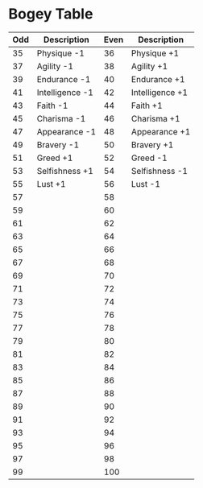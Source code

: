 # Bogey Table

Odd|Description|Even|Description
-|-|-|-
35 | Physique -1        | 36 | Physique +1
37 | Agility -1         | 38 | Agility +1
39 | Endurance -1       | 40 | Endurance +1
41 | Intelligence -1    | 42 | Intelligence +1
43 | Faith -1           | 44 | Faith +1
45 | Charisma -1        | 46 | Charisma +1
47 | Appearance -1      | 48 | Appearance +1
49 | Bravery -1         | 50 | Bravery +1
51 | Greed +1           | 52 | Greed -1
53 | Selfishness +1     | 54 | Selfishness -1
55 | Lust +1            | 56 | Lust -1
57 |  | 58 |
59 |  | 60 |
61 |  | 62 |
63 |  | 64 |
65 |  | 66 |
67 |  | 68 |
69 |  | 70 |
71 |  | 72 |
73 |  | 74 |
75 |  | 76 |
77 |  | 78 |
79 |  | 80 |
81 |  | 82 |
83 |  | 84 |
85 |  | 86 |
87 |  | 88 |
89 |  | 90 |
91 |  | 92 |
93 |  | 94 |
95 |  | 96 |
97 |  | 98 |
99 |  | 100 |
